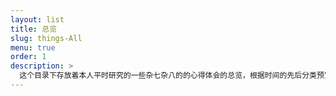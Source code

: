 ```yaml
---
layout: list
title: 总览
slug: things-All
menu: true
order: 1
description: >
  这个目录下存放着本人平时研究的一些杂七杂八的的心得体会的总览，根据时间的先后分类预览，也可以在侧边栏中选择查看项目和文档什么的。
---
```

